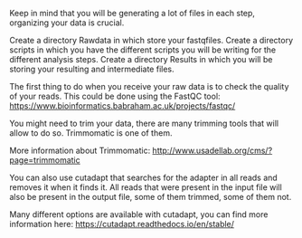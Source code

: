 Keep in mind that you will be generating a lot of files in each step, organizing your data is crucial.

Create a directory Rawdata in which store your fastqfiles.
Create a directory scripts in which you have the different scripts you will be writing for the different analysis steps.
Create a directory Results in which you will be storing your resulting and intermediate files.


The first thing to do when you receive your raw data is to check the quality of your reads. This could be done using the FastQC tool: https://www.bioinformatics.babraham.ac.uk/projects/fastqc/

You might need to trim your data, there are many trimming tools that will allow to do so. Trimmomatic is one of them.

More information about Trimmomatic: http://www.usadellab.org/cms/?page=trimmomatic

You can also use cutadapt that searches for the adapter in all reads and removes it when it finds it.
All reads that were present in the input file will also be present in the output file, some of them trimmed, some of them not.

Many different options are available with cutadapt, you can find more information here: https://cutadapt.readthedocs.io/en/stable/



